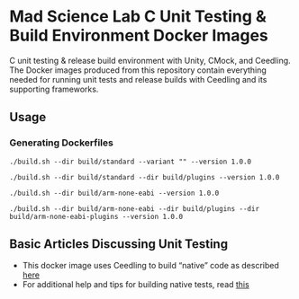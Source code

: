 # Mad Science Lab C Unit Testing & Build Environment Docker Images

C unit testing & release build environment with Unity, CMock, and Ceedling.
The Docker images produced from this repository contain everything needed for running unit tests and release builds with Ceedling and its supporting frameworks.

<!-- ## Contents
* Testing tools
  * [Ceedling](http://www.throwtheswitch.org/ceedling) 0.31.0
  * [CMock](http://www.throwtheswitch.org/cmock) 2.5.2
  * [Unity](http://www.throwtheswitch.org/unity) 2.5.1
* C support
  * [CException](http://www.throwtheswitch.org/cexception) 1.3.2
  * [libc-dev 0.7.2](https://pkgs.alpinelinux.org/package/v3.11/main/x86/libc-dev)
* Environment
  * [coreutils 8.31](https://pkgs.alpinelinux.org/package/v3.11/main/x86/coreutils)
  * gcc 9.2.0
  * gcov 9.2.0
  * valgrind 3.15.0
  * Ruby 2.7.1
 -->
## Usage

### Generating Dockerfiles

`./build.sh --dir build/standard --variant "" --version 1.0.0`

`./build.sh --dir build/standard --dir build/plugins --version 1.0.0`

`./build.sh --dir build/arm-none-eabi --version 1.0.0`

`./build.sh --dir build/arm-none-eabi --dir build/plugins --dir build/arm-none-eabi-plugins --version 1.0.0`


## Basic Articles Discussing Unit Testing
  * This docker image uses Ceedling to build “native” code as described [here](http://www.throwtheswitch.org/build/which)
  * For additional help and tips for building native tests, read [this](http://www.throwtheswitch.org/build/native)